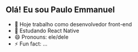 ## Olá! Eu sou Paulo Emmanuel

- 🔭 Hoje trabalho como desenvolvedor front-end
- 🌱 Estudando React Native
- 😄 Pronouns: ele/dele
- ⚡ Fun fact: ...
